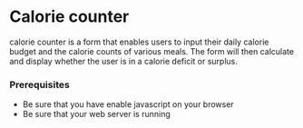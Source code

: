 # Calorie counter 

calorie counter is a form that enables users to input their daily calorie budget and the calorie counts of various meals. The form will then calculate and display whether the user is in a calorie deficit or surplus.


### Prerequisites

- Be sure that you have enable javascript on your browser
- Be sure that your web server is running

